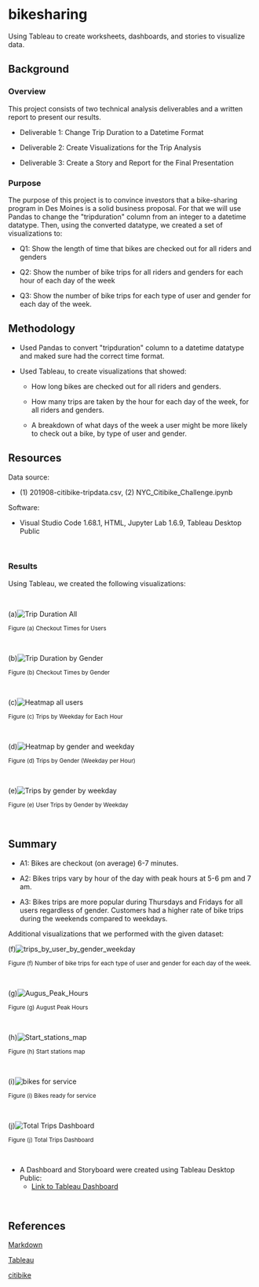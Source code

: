 # bikesharing

Using Tableau to create worksheets, dashboards, and stories to visualize data.

## Background

### Overview

This project consists of two technical analysis deliverables and a written report to present our results.

- Deliverable 1: Change Trip Duration to a Datetime Format

- Deliverable 2: Create Visualizations for the Trip Analysis

- Deliverable 3: Create a Story and Report for the Final Presentation

### Purpose

The purpose of this project is to convince investors that a bike-sharing program in Des Moines is a solid business proposal. For that we will use Pandas to change the "tripduration" column from an integer to a datetime datatype. Then, using the converted datatype, we created a set of visualizations to:

- Q1: Show the length of time that bikes are checked out for all riders and genders

- Q2: Show the number of bike trips for all riders and genders for each hour of each day of the week

- Q3: Show the number of bike trips for each type of user and gender for each day of the week.

## Methodology

- Used Pandas to convert "tripduration" column to a datetime datatype and maked sure had the correct time format.

- Used Tableau, to create visualizations that showed:

  - How long bikes are checked out for all riders and genders.
  
  - How many trips are taken by the hour for each day of the week, for all riders and genders.
  
  - A breakdown of what days of the week a user might be more likely to check out a bike, by type of user and gender.
  
## Resources

Data source:

- (1) 201908-citibike-tripdata.csv, (2) NYC_Citibike_Challenge.ipynb

Software:

- Visual Studio Code 1.68.1, HTML, Jupyter Lab 1.6.9, Tableau Desktop Public
 
<br/>

### Results

Using Tableau, we created the following visualizations:

<br/>


(a)![Trip Duration All](./Images/tripduration_all.png)
 
<sub> Figure (a) Checkout Times for Users

<br/>

(b)![Trip Duration by Gender](./Images/tripduration_gender.png)
 
<sub> Figure (b) Checkout Times by Gender

<br/>

(c)![Heatmap all users](./Images/heatmap_all.png)
 
<sub> Figure (c) Trips by Weekday for Each Hour

<br/>

(d)![Heatmap by gender and weekday](./Images/heatmap_gender.png)
 
<sub> Figure (d) Trips by Gender (Weekday per Hour)

<br/>

(e)![Trips by gender by weekday](./Images/User%20Trips%20by%20Gender%20by%20Weekday.png)
 
<sub> Figure (e) User Trips by Gender by Weekday

<br/>

## Summary

- A1: Bikes are checkout (on average) 6-7 minutes.

- A2: Bikes trips vary by hour of the day with peak hours at 5-6 pm and 7 am.

- A3: Bikes trips are more popular during Thursdays and Fridays for all users regardless of gender. Customers had a higher rate of bike trips during the weekends compared to weekdays.

Additional visualizations that we performed with the given dataset:

(f)![trips_by_user_by_gender_weekday](./Images/bike_trips_by_user_by_gender.png)
 
<sub> Figure (f) Number of bike trips for each type of user and gender for each day of the week.

<br/>

(g)![Augus_Peak_Hours](./Images/August_Peak_Hours.png)
 
<sub> Figure (g) August Peak Hours

<br/>

(h)![Start_stations_map](./Images/start_stations_map.png)
 
<sub> Figure (h) Start stations map

<br/>

(i)![bikes for service](./Images/bikes_for_service.png)
 
<sub> Figure (i) Bikes ready for service

<br/>

(j)![Total Trips Dashboard](./Images/total_trips_dashboard.png)

<sub> Figure (j) Total Trips Dashboard

<br/>


- A Dashboard and Storyboard were created using Tableau Desktop Public:
  - [Link to Tableau Dashboard](https://public.tableau.com/app/profile/leonardo.aldarondo/viz/CitiBikeStory_16637907027860/CitibikeStory?publish=yes)

<br/>

## References

[Markdown](https://docs.github.com/en/get-started/writing-on-github/getting-started-with-writing-and-formatting-on-github/basic-writing-and-formatting-syntax)

[Tableau](https://public.tableau.com/app/discover)

[citibike](https://ride.citibikenyc.com/system-data)